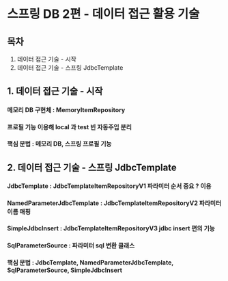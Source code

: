 # 스프링 DB 2편 - 데이터 접근 활용 기술

## 목차
1. 데이터 접근 기술 - 시작
2. 데이터 접근 기술 - 스프링 JdbcTemplate


## 1. 데이터 접근 기술 - 시작  
####  메모리 DB 구현체 : MemoryItemRepository
#### 프로필 기능 이용해 local 과 test 빈 자동주입 분리
#### 핵심 문법 : 메모리 DB, 스프링 프로필 기능

## 2. 데이터 접근 기술 - 스프링 JdbcTemplate
#### JdbcTemplate : JdbcTemplateItemRepositoryV1 파라미터 순서 중요 ? 이용
#### NamedParameterJdbcTemplate : JdbcTemplateItemRepositoryV2 파라미터 이름 매핑
#### SimpleJdbcInsert : JdbcTemplateItemRepositoryV3 jdbc insert 편의 기능
#### SqlParameterSource : 파라미터 sql 변환 클래스
#### 핵심 문법 : JdbcTemplate, NamedParameterJdbcTemplate, SqlParameterSource, SimpleJdbcInsert
